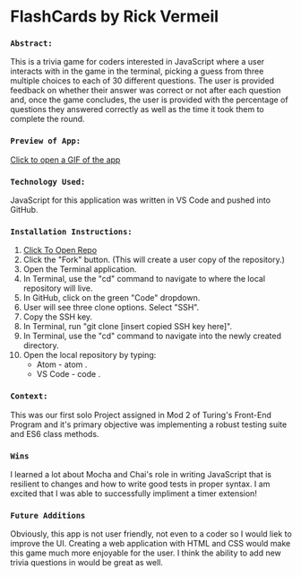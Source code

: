 # FlashCards by Rick Vermeil

### `Abstract:`
This is a trivia game for coders interested in JavaScript where a user interacts with in the game in the terminal, picking a guess from three multiple choices to each of 30 different questions. The user is provided feedback on whether their answer was correct or not after each question and, once the game concludes, the user is provided with the percentage of questions they answered correctly as well as the time it took them to complete the round.

### `Preview of App:`
[Click to open a GIF of the app](https://media.giphy.com/media/BKBqRp0Yh0HFwVsdr1/giphy.gif)

### `Technology Used:`
JavaScript for this application was written in VS Code and pushed into GitHub. 

### `Installation Instructions:`
1. [Click To Open Repo](https://github.com/RickV85/flashcards)
2. Click the "Fork" button. (This will create a user copy of the repository.)
3. Open the Terminal application.
4. In Terminal, use the "cd" command to navigate to where the local repository will live.
5. In GitHub, click on the green "Code" dropdown.
6. User will see three clone options. Select "SSH".
7. Copy the SSH key.
8. In Terminal, run "git clone [insert copied SSH key here]".
9. In Terminal, use the "cd" command to navigate into the newly created directory.
10. Open the local repository by typing:
    * Atom - atom .
    * VS Code - code .

### `Context:`
This was our first solo Project assigned in Mod 2 of Turing's Front-End Program and it's primary objective was implementing a robust testing suite and ES6 class methods.

### `Wins`
I learned a lot about Mocha and Chai's role in writing JavaScript that is resilient to changes and how to write good tests in proper syntax. I am excited that I was able to successfully impliment a timer extension!

### `Future Additions`
Obviously, this app is not user friendly, not even to a coder so I would liek to improve the UI. Creating a web application with HTML and CSS would make this game much more enjoyable for the user. I think the ability to add new trivia questions in would be great as well.
